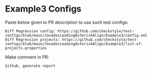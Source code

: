 # Example3 Configs
Paste below given to PR description to use such test configs:
```
Diff Regression config: https://github.com/checkstyle/test-configs/blob/main/JavadocLeadingAsteriskAlign/Example3/config.xml
Diff Regression projects: https://github.com/checkstyle/test-configs/blob/main/JavadocLeadingAsteriskAlign/Example3/list-of-projects.properties
```
Make comment in PR:
```
Github, generate report
```
